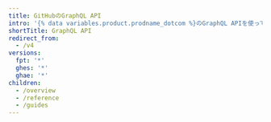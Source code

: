 ```yaml
---
title: GitHubのGraphQL API
intro: '{% data variables.product.prodname_dotcom %}のGraphQL APIを使って、{% data variables.product.prodname_dotcom %}とインテグレートする必要があるデータに対する正確で柔軟なクエリを作成できます。'
shortTitle: GraphQL API
redirect_from:
  - /v4
versions:
  fpt: '*'
  ghes: '*'
  ghae: '*'
children:
  - /overview
  - /reference
  - /guides
---
```


